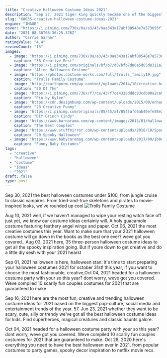 ```yaml
---
title: "Creative Halloween Costume Ideas 2021"
description: "Sep 27, 2021 tiger king quickly became one of the biggest pop-culture phenomenons of 2020, and with it, so did joe exotic's signature bleach blond strands and outrageous country-glam"
slug: "68035-creative-halloween-costume-ideas-2021"
engine: "IMAGE"
cover: "https://i.pinimg.com/736x/0a/a3/43/0aa343a17abf80548e7a573093f3d488.jpg"
date: "2021-08-30T08:36:25.376Z"
author: "Carrie Garner"
ratingValue: "4.4"
reviewCount: "13"
images:
  - image: "https://i.pinimg.com/736x/0a/a3/43/0aa343a17abf80548e7a573093f3d488.jpg"
    caption: "36 Creative Best"
  - image: "https://i.pinimg.com/originals/bf/b7/d8/bfb7d86a5d65d8311a25c4413317d5aa.jpg"
    caption: "Alien Halloween Costume"
  - image: "https://photos.costume-works.com/full/trolls_family19.jpg"
    caption: "Trolls Family Costume"
  - image: "http://earthporm.com/wp-content/uploads/2014/10/creative-halloween-make-up-ideas-6__605.jpg"
    caption: "20 Of The"
  - image: "https://i.pinimg.com/736x/f7/ce/43/f7ce4328dddc83cdb00a2ca9c842d769--costumes-for-toddlers-costume-for-kids.jpg"
    caption: "Pin by Kylee"
  - image: "https://cdn.designbump.com/wp-content/uploads/2015/09/enhanced-buzz-391-1441982255-5.jpg"
    caption: "28 Creative Punny"
  - image: "https://i.pinimg.com/originals/85/45/af/8545afd6ab40efe88e2de38ebcd810a5.jpg"
    caption: "DIY Grinch Cindy"
  - image: "https://www.barnorama.com/wp-content/images/2013/01/halloween_costumes/34-halloween_costumes.jpg"
    caption: "The Best Couples"
  - image: "https://www.stuffmirror.com/wp-content/uploads/2018/10/Spooky-Halloween-Table-Decorations11.jpg"
    caption: "20 Spooky Halloween"
  - image: "https://www.babycaremag.com/wp-content/uploads/2017/09/1b0da485ba79c9e1883a7bc0c235fc3b.jpg"
    caption: "Funny Baby Costumes"
tags:
  - "creative"
  - "halloween"
  - "costume"
  - "ideas"
  - "2021"
draft: false
type: post
---
```


Sep 30, 2021 the best halloween costumes under $100, from jungle cruise to classic vampires. From tried-and-true skeletons and pirates to movie-inspired looks, we've rounded up cool
![Trolls Family Costume](https://photos.costume-works.com/full/trolls_family19.jpg "Trolls Family Costume")

Aug 10, 2021 well, if we haven&#39;t managed to wipe your resting witch face off just yet, we know our costume ideas certainly will. A holy guacamole costume featuring feathery angel wings and paper. Oct 06, 2021 the most creative costumes this year. Want to make sure that your 2021 halloween costume will go down in the books as the best one ever? weve got you covered.. Aug 03, 2021 here, 35 three-person halloween costume ideas to get all the spooky inspiration going.  But if youre down to get creative and do a little diy sesh with your 2021 hearst
<!--inArticleAds-->

<!--galleryOne-->

Sep 01, 2021 halloween is here, halloween stan: it's time to start preparing your halloween costumes 2021 for october 31st! this year, if you want to choose the most fashionable, creative,Oct 04, 2021 headed for a halloween costume party with your so this year? dont worry, weve got you covered. Weve compiled 10 scarily fun couples costumes for 2021 that are guaranteed to make
<!--inArticleAds-->

<!--galleryTwo-->

Sep 16, 2021 here are the most fun, creative and trending halloween costume ideas for 2021 based on the biggest pop-culture, social media and entertainment trends of the year. 57. Jun 23, 2021 whether they want to be scary, cute, silly or trendy we've got all the best halloween costume ideas for kids. Find superheroes, magical creatures and classic haunts galore.
<!--galleryThree-->

Oct 04, 2021 headed for a halloween costume party with your so this year? dont worry, weve got you covered. Weve compiled 10 scarily fun couples costumes for 2021 that are guaranteed to make. Oct 28, 2020 here's everything you need to have the best halloween ever in 2021, from popular costumes to party games, spooky decor inspiration to netflix movie recs.